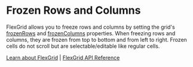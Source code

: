 Frozen Rows and Columns
=======================

FlexGrid allows you to freeze rows and columns by setting the grid's [frozenRows](https://www.grapecity.com/wijmo/api/classes/wijmo_grid.flexgrid.html#frozenrows) and [frozenColumns](https://www.grapecity.com/wijmo/api/classes/wijmo_grid.flexgrid.html#frozencolumns) properties. When freezing rows and columns, they are frozen from top to bottom and from left to right. Frozen cells do not scroll but are selectable/editable like regular cells.

[Learn about FlexGrid](https://www.grapecity.com/wijmo/flexgrid-javascript-data-grid) | [FlexGrid API Reference](https://www.grapecity.com/wijmo/api/classes/wijmo_grid.flexgrid.html)